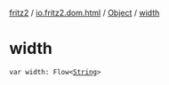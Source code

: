 [fritz2](../../index.md) / [io.fritz2.dom.html](../index.md) / [Object](index.md) / [width](./width.md)

# width

`var width: Flow<`[`String`](https://kotlinlang.org/api/latest/jvm/stdlib/kotlin/-string/index.html)`>`